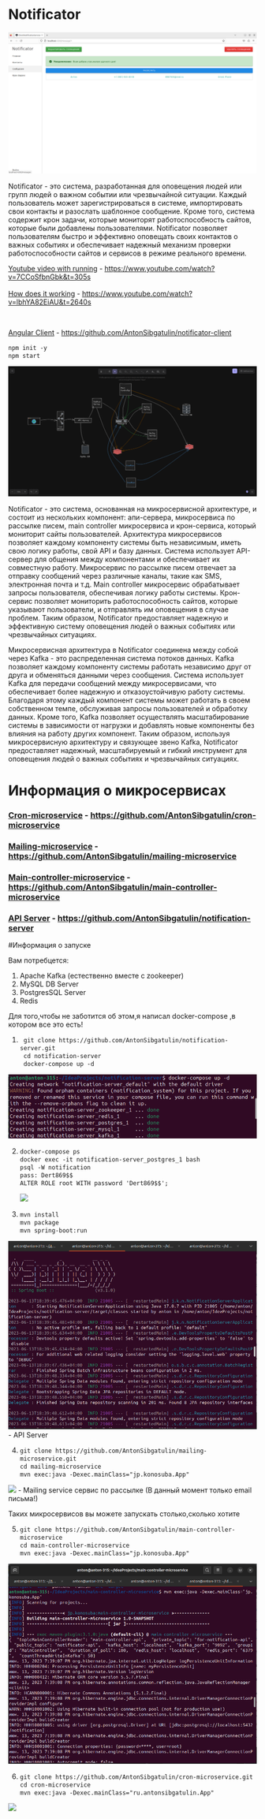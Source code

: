 # Notificator

![](screens/img_1.png)

Notificator - это система, разработанная для оповещения людей или групп людей о важном событии или чрезвычайной ситуации. Каждый пользователь может зарегистрироваться в системе, импортировать свои контакты и разослать шаблонное сообщение. Кроме того, система содержит крон задачи, которые мониторят работоспособность сайтов, которые были добавлены пользователями. Notificator позволяет пользователям быстро и эффективно оповещать своих контактов о важных событиях и обеспечивает надежный механизм проверки работоспособности сайтов и сервисов в режиме реального времени.

[Youtube video with running](https://www.youtube.com/watch?v=7CCoSfbnGbk&t=305s) - https://www.youtube.com/watch?v=7CCoSfbnGbk&t=305s
<br>
<br>
[How does it working](https://www.youtube.com/watch?v=lbhYA82EiAU&t=2640s) - https://www.youtube.com/watch?v=lbhYA82EiAU&t=2640s

<br>

[Angular Client](https://github.com/AntonSibgatulin/notificator-client) - https://github.com/AntonSibgatulin/notificator-client

```
npm init -y
npm start
```

![](screens/img_2.png)

Notificator - это система, основанная на микросервисной архитектуре, и состоит из нескольких компонент: апи-сервера, микросервиса по рассылке писем, main controller микросервиса и крон-сервиса, который мониторит сайты пользователей. Архитектура микросервисов позволяет каждому компоненту системы быть независимым, иметь свою логику работы, свой API и базу данных. Система использует API-сервер для общения между компонентами и обеспечивает их совместную работу. Микросервис по рассылке писем отвечает за отправку сообщений через различные каналы, такие как SMS, электронная почта и т.д. Main controller микросервис обрабатывает запросы пользователя, обеспечивая логику работы системы. Крон-сервис позволяет мониторить работоспособность сайтов, которые указывают пользователи, и отправлять им оповещения в случае проблем. Таким образом, Notificator предоставляет надежную и эффективную систему оповещения людей о важных событиях или чрезвычайных ситуациях.



Микросервисная архитектура в Notificator соединена между собой через Kafka - это распределенная система потоков данных. Kafka позволяет каждому компоненту системы работать независимо друг от друга и обменяться данными через сообщения. Система использует Kafka для передачи сообщений между микросервисами, что обеспечивает более надежную и отказоустойчивую работу системы. Благодаря этому каждый компонент системы может работать в своем собственном темпе, обслуживая запросы пользователей и обработку данных. Кроме того, Kafka позволяет осуществлять масштабирование системы в зависимости от нагрузки и добавлять новые компоненты без влияния на работу других компонент. Таким образом, используя микросервисную архитектуру и связующее звено Kafka, Notificator предоставляет надежный, масштабируемый и гибкий инструмент для оповещения людей о важных событиях и чрезвычайных ситуациях.

# Информация о микросервисах

### [Cron-microservice](https://github.com/AntonSibgatulin/cron-microservice) - https://github.com/AntonSibgatulin/cron-microservice

### [Mailing-microservice](https://github.com/AntonSibgatulin/mailing-microservice) - https://github.com/AntonSibgatulin/mailing-microservice

### [Main-controller-microservice](https://github.com/AntonSibgatulin/main-controller-microservice) - https://github.com/AntonSibgatulin/main-controller-microservice

### [API Server](https://github.com/AntonSibgatulin/notification-server) - https://github.com/AntonSibgatulin/notification-server

#Информация о запуске

Вам потребцется:
 1. Apache Kafka (естественно вместе с zookeeper)
 2. MySQL DB Server
 3. PostgresSQL Server
 4. Redis
 
Для того,чтобы не заботится об этом,я написал docker-compose ,в котором все это есть!


1. ```
    git clone https://github.com/AntonSibgatulin/notification-server.git
    cd notification-server
    docker-compose up -d
    ```
![](screens/img_4.png)

2. ```
   docker-compose ps
   docker exec -it notification-server_postgres_1 bash
   psql -W notification
   pass: Dert869$$
   ALTER ROLE root WITH password 'Dert869$$';
   ```
    ![](screens/img_3.png)
3. ```
   mvn install 
   mvn package
   mvn spring-boot:run
   ```
   
![](screens/img_5.png) - API Server

4. ```
   git clone https://github.com/AntonSibgatulin/mailing-microservice.git
   cd mailing-microservice
   mvn exec:java -Dexec.mainClass="jp.konosuba.App"
   ```

![](screens/img_6.png) - Mailing service сервис по рассылке (В данный момент только email письма!)

Таких микросервисов вы можете запускать столько,сколько хотите

5. ```
   git clone https://github.com/AntonSibgatulin/main-controller-microservice
   cd main-controller-microservice
   mvn exec:java -Dexec.mainClass="jp.konosuba.App"
   ```

![](screens/img_7.png)

6. ```
   git clone https://github.com/AntonSibgatulin/cron-microservice.git
   cd cron-microservice
   mvn exec:java -Dexec.mainClass="ru.antonsibgatulin.App"
   ```
![](screens/img_8.png)